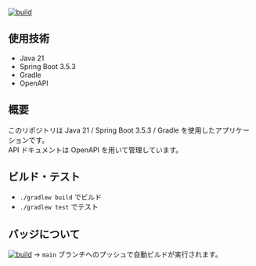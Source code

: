 [![build](https://github.com/mattaila/rest-api-sample/actions/workflows/build.yaml/badge.svg?branch=main)](https://github.com/mattaila/rest-api-sample/actions/workflows/build.yaml)

## 使用技術

- Java 21
- Spring Boot 3.5.3
- Gradle
- OpenAPI

## 概要

このリポジトリは Java 21 / Spring Boot 3.5.3 / Gradle を使用したアプリケーションです。  
API ドキュメントは OpenAPI を用いて管理しています。

## ビルド・テスト

- `./gradlew build` でビルド
- `./gradlew test` でテスト

## バッジについて
[![build](https://github.com/mattaila/rest-api-sample/actions/workflows/build.yaml/badge.svg?branch=main)](https://github.com/mattaila/rest-api-sample/actions/workflows/build.yaml)
  → `main` ブランチへのプッシュで自動ビルドが実行されます。
